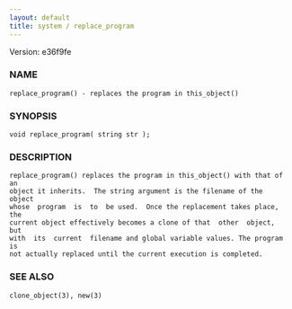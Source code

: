 ```yaml
---
layout: default
title: system / replace_program
---
```


Version: e36f9fe




### NAME
    replace_program() - replaces the program in this_object()


### SYNOPSIS
    void replace_program( string str );


### DESCRIPTION
    replace_program() replaces the program in this_object() with that of an
    object it inherits.  The string argument is the filename of the  object
    whose  program  is  to  be used.  Once the replacement takes place, the
    current object effectively becomes a clone of that  other  object,  but
    with  its  current  filename and global variable values. The program is
    not actually replaced until the current execution is completed.


### SEE ALSO
    clone_object(3), new(3)



